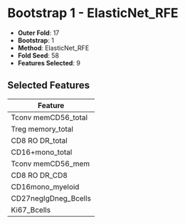 # Bootstrap 1 - ElasticNet_RFE

- **Outer Fold**: 17
- **Bootstrap**: 1
- **Method**: ElasticNet_RFE
- **Fold Seed**: 58
- **Features Selected**: 9

## Selected Features

| Feature |
|---------|
| Tconv memCD56_total |
| Treg memory_total |
| CD8 RO DR_total |
| CD16+mono_total |
| Tconv memCD56_mem |
| CD8 RO DR_CD8 |
| CD16mono_myeloid |
| CD27negIgDneg_Bcells |
| Ki67_Bcells |
